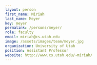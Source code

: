 ```yaml
---
layout: person
first_name: Miriah
last_name: Meyer
key: meyer
permalink: /persons/meyer/
role: faculty
email: miriah@cs.utah.edu
image: /assets/images/team/meyer.jpg
organization: University of Utah
position: Assistant Professor
website: http://www.cs.utah.edu/~miriah/
---
```

